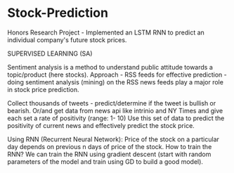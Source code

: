 # Stock-Prediction
Honors Research Project - Implemented an LSTM RNN to predict an individual company's future stock prices.

SUPERVISED LEARNING (SA)

Sentiment analysis is a method to understand public attitude towards a topic/product (here stocks).
Approach - RSS feeds for effective prediction - doing sentiment analysis (mining) on the RSS news feeds play a major role in stock price prediction. 

Collect thousands of tweets - predict/determine if the tweet is bullish or bearish.
Or/and get data from news api like intrinio and NY Times and give each set a rate of positivity (range: 1- 10)
Use this set of data to predict the positivity of current news and effectively predict the stock price.

Using RNN (Recurrent Neural Network):
Price of the stock on a particular day depends on previous n days of price of the stock. 
How to train the RNN? We can train the RNN using gradient descent (start with random parameters of the model and train using GD to build a good model).


